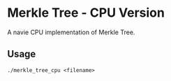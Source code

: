 # Merkle Tree - CPU Version
A navie CPU implementation of Merkle Tree.

## Usage
```./merkle_tree_cpu <filename>```